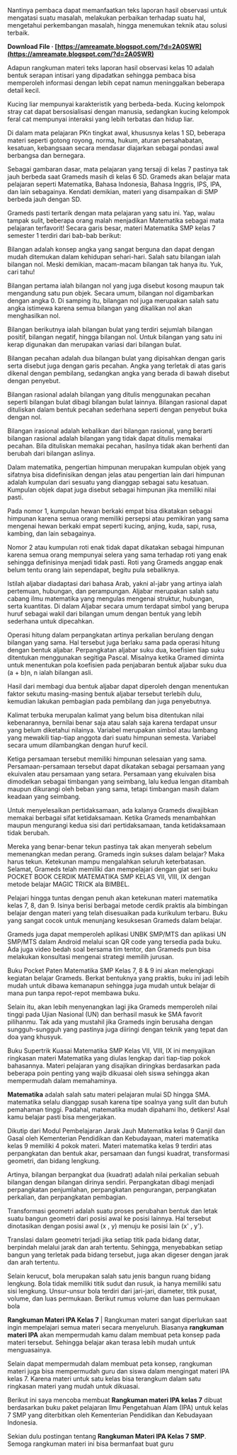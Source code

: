 Nantinya pembaca dapat memanfaatkan teks laporan hasil observasi untuk mengatasi suatu masalah, melakukan perbaikan terhadap suatu hal, mengetahui perkembangan masalah, hingga menemukan teknik atau solusi terbaik.
 
**Download File · [https://amreamate.blogspot.com/?d=2A0SWR](https://amreamate.blogspot.com/?d=2A0SWR)**


 
Adapun rangkuman materi teks laporan hasil observasi kelas 10 adalah bentuk serapan intisari yang dipadatkan sehingga pembaca bisa memperoleh informasi dengan lebih cepat namun meninggalkan beberapa detail kecil.
 
Kucing liar mempunyai karakteristik yang berbeda-beda. Kucing kelompok stray cat dapat bersosialisasi dengan manusia, sedangkan kucing kelompok feral cat mempunyai interaksi yang lebih terbatas dan hidup liar.

Di dalam mata pelajaran PKn tingkat awal, khususnya kelas 1 SD, beberapa materi seperti gotong royong, norma, hukum, aturan persahabatan, kesatuan, kebangsaan secara mendasar diajarkan sebagai pondasi awal berbangsa dan bernegara.
 
Sebagai gambaran dasar, mata pelajaran yang tersaji di kelas 7 pastinya tak jauh berbeda saat Grameds masih di kelas 6 SD. Grameds akan belajar mata pelajaran seperti Matematika, Bahasa Indonesia, Bahasa Inggris, IPS, IPA, dan lain sebagainya. Kendati demikian, materi yang disampaikan di SMP berbeda jauh dengan SD.
 
Grameds pasti tertarik dengan mata pelajaran yang satu ini. Yap, walau tampak sulit, beberapa orang malah menjadikan Matematika sebagai mata pelajaran terfavorit! Secara garis besar, materi Matematika SMP kelas 7 semester 1 terdiri dari bab-bab berikut:
 
Bilangan adalah konsep angka yang sangat berguna dan dapat dengan mudah ditemukan dalam kehidupan sehari-hari. Salah satu bilangan ialah bilangan nol. Meski demikian, macam-macam bilangan tak hanya itu. Yuk, cari tahu!
 
Bilangan pertama ialah bilangan nol yang juga disebut kosong maupun tak mengandung satu pun objek. Secara umum, bilangan nol digambarkan dengan angka 0. Di samping itu, bilangan nol juga merupakan salah satu angka istimewa karena semua bilangan yang dikalikan nol akan menghasilkan nol.
 
Bilangan berikutnya ialah bilangan bulat yang terdiri sejumlah bilangan positif, bilangan negatif, hingga bilangan nol. Untuk bilangan yang satu ini kerap digunakan dan merupakan variasi dari bilangan bulat.
 
Bilangan pecahan adalah dua bilangan bulat yang dipisahkan dengan garis serta disebut juga dengan garis pecahan. Angka yang terletak di atas garis dikenal dengan pembilang, sedangkan angka yang berada di bawah disebut dengan penyebut.
 
Bilangan rasional adalah bilangan yang ditulis menggunakan pecahan seperti bilangan bulat dibagi bilangan bulat lainnya. Bilangan rasional dapat dituliskan dalam bentuk pecahan sederhana seperti dengan penyebut buka dengan nol.
 
Bilangan irasional adalah kebalikan dari bilangan rasional, yang berarti bilangan rasional adalah bilangan yang tidak dapat ditulis memakai pecahan. Bila dituliskan memakai pecahan, hasilnya tidak akan berhenti dan berubah dari bilangan aslinya.
 
Dalam matematika, pengertian himpunan merupakan kumpulan objek yang sifatnya bisa didefinisikan dengan jelas atau pengertian lain dari himpunan adalah kumpulan dari sesuatu yang dianggap sebagai satu kesatuan. Kumpulan objek dapat juga disebut sebagai himpunan jika memiliki nilai pasti.
 
Pada nomor 1, kumpulan hewan berkaki empat bisa dikatakan sebagai himpunan karena semua orang memiliki persepsi atau pemikiran yang sama mengenai hewan berkaki empat seperti kucing, anjing, kuda, sapi, rusa, kambing, dan lain sebagainya.
 
Nomor 2 atau kumpulan roti enak tidak dapat dikatakan sebagai himpunan karena semua orang mempunyai selera yang sama terhadap roti yang enak sehingga definisinya menjadi tidak pasti. Roti yang Grameds anggap enak belum tentu orang lain sependapat, begitu pula sebaliknya.
 
Istilah aljabar diadaptasi dari bahasa Arab, yakni al-jabr yang artinya ialah pertemuan, hubungan, dan perampungan. Aljabar merupakan salah satu cabang ilmu matematika yang mengulas mengenai struktur, hubungan, serta kuantitas. Di dalam Aljabar secara umum terdapat simbol yang berupa huruf sebagai wakil dari bilangan umum dengan bentuk yang lebih sederhana untuk dipecahkan.
 
Operasi hitung dalam perpangkatan artinya perkalian berulang dengan bilangan yang sama. Hal tersebut juga berlaku sama pada operasi hitung dengan bentuk aljabar. Perpangkatan aljabar suku dua, koefisien tiap suku ditentukan menggunakan segitiga Pascal. Misalnya ketika Gramed diminta untuk menentukan pola koefisien pada penjabaran bentuk aljabar suku dua (a + b)n, n ialah bilangan asli.
 
Hasil dari membagi dua bentuk aljabar dapat diperoleh dengan menentukan faktor sekutu masing-masing bentuk aljabar tersebut terlebih dulu, kemudian lakukan pembagian pada pembilang dan juga penyebutnya.
 
Kalimat terbuka merupalan kalimat yang belum bisa ditentukan nilai kebenarannya, bernilai benar saja atau salah saja karena terdapat unsur yang belum diketahui nilainya. Variabel merupakan simbol atau lambang yang mewakili tiap-tiap anggota dari suatu himpunan semesta. Variabel secara umum dilambangkan dengan huruf kecil.
 
Ketiga persamaan tersebut memiliki himpunan selesaian yang sama. Persamaan-persamaan tersebut dapat dikatakan sebagai persamaan yang ekuivalen atau persamaan yang setara. Persamaan yang ekuivalen bisa dimodelkan sebagai timbangan yang seimbang, lalu kedua lengan ditambah maupun dikurangi oleh beban yang sama, tetapi timbangan masih dalam keadaan yang seimbang.
 
Untuk menyelesaikan pertidaksamaan, ada kalanya Grameds diwajibkan memakai berbagai sifat ketidaksamaan. Ketika Grameds menambahkan maupun mengurangi kedua sisi dari pertidaksamaan, tanda ketidaksamaan tidak berubah.
 
Mereka yang benar-benar tekun pastinya tak akan menyerah sebelum memenangkan medan perang. Grameds ingin sukses dalam belajar? Maka harus tekun. Ketekunan mampu mengalahkan seluruh keterbatasan. Selamat, Grameds telah memiliki dan mempelajari dengan giat seri buku POCKET BOOK CERDIK MATEMATIKA SMP KELAS VII, VIII, IX dengan metode belajar MAGIC TRICK ala BIMBEL.
 
Pelajari hingga tuntas dengan penuh akan ketekunan materi matematika kelas 7, 8, dan 9. Isinya berisi berbagai metode cerdik praktis ala bimbingan belajar dengan materi yang telah disesuaikan pada kurikulum terbaru. Buku yang sangat cocok untuk menunjang kesuksesan Grameds dalam belajar.
 
Grameds juga dapat memperoleh aplikasi UNBK SMP/MTS dan aplikasi UN SMP/MTS dalam Android melalui scan QR code yang tersedia pada buku. Ada juga video bedah soal bersama tim tentor, dan Grameds pun bisa melakukan konsultasi mengenai strategi memilih jurusan.
 
Buku Pocket Paten Matematika SMP Kelas 7, 8 & 9 ini akan melengkapi kegiatan belajar Grameds. Berkat bentuknya yang praktis, buku ini jadi lebih mudah untuk dibawa kemanapun sehingga juga mudah untuk belajar di mana pun tanpa repot-repot membawa buku.
 
Selain itu, akan lebih menyenangkan lagi jika Grameds memperoleh nilai tinggi pada Ujian Nasional (UN) dan berhasil masuk ke SMA favorit pilihanmu. Tak ada yang mustahil jika Grameds ingin berusaha dengan sungguh-sungguh yang pastinya juga diiringi dengan teknik yang tepat dan doa yang khusyuk.
 
Buku Supertrik Kuasai Matematika SMP Kelas VII, VIII, IX ini menyajikan ringkasan materi Matematika yang diulas lengkap dari tiap-tiap pokok bahasannya. Materi pelajaran yang disajikan diringkas berdasarkan pada beberapa poin penting yang wajib dikuasai oleh siswa sehingga akan mempermudah dalam memahaminya.
 
**Matematika** adalah salah satu materi pelajaran mulai SD hingga SMA. matematika selalu dianggap susah karena tipe soalnya yang sulit dan butuh pemahaman tinggi. Padahal, matematika mudah dipahami lho, detikers! Asal kamu belajar pasti bisa mengerjakan.
 
Dikutip dari Modul Pembelajaran Jarak Jauh Matematika kelas 9 Ganjil dan Gasal oleh Kementerian Pendidikan dan Kebudayaan, materi matematika kelas 9 memiliki 4 pokok materi. Materi matematika kelas 9 terdiri atas perpangkatan dan bentuk akar, persamaan dan fungsi kuadrat, transformasi geometri, dan bidang lengkung.
 
Artinya, bilangan berpangkat dua (kuadrat) adalah nilai perkalian sebuah bilangan dengan bilangan dirinya sendiri. Perpangkatan dibagi menjadi perpangkatan penjumlahan, perpangkatan pengurangan, perpangkatan perkalian, dan perpangkatan pembagian.
 
Transformasi geometri adalah suatu proses perubahan bentuk dan letak suatu bangun geometri dari posisi awal ke posisi lainnya. Hal tersebut dinotasikan dengan posisi awal (x , y) menuju ke posisi lain (x' , y').
 
Translasi dalam geometri terjadi jika setiap titik pada bidang datar, berpindah melalui jarak dan arah tertentu. Sehingga, menyebabkan setiap bangun yang terletak pada bidang tersebut, juga akan digeser dengan jarak dan arah tertentu.
 
Selain kerucut, bola merupakan salah satu jenis bangun ruang bidang lengkung. Bola tidak memiliki titik sudut dan rusuk, ia hanya memiliki satu sisi lengkung. Unsur-unsur bola terdiri dari jari-jari, diameter, titik pusat, volume, dan luas permukaan. Berikut rumus volume dan luas permukaan bola
 
**Rangkuman Materi IPA Kelas 7** | Rangkuman materi sangat diperlukan saat ingin mempelajari semua materi secara menyeluruh. Biasanya **rangkuman materi IPA** akan mempermudah kamu dalam membuat peta konsep pada materi tersebut. Sehingga belajar akan terasa lebih mudah untuk menguasainya.
 
Selain dapat mempermudah dalam membuat peta konsep, rangkuman materi juga bisa mempermudah guru dan siswa dalam mengingat materi IPA kelas 7. Karena materi untuk satu kelas bisa terangkum dalam satu ringkasan materi yang mudah untuk dikuasai.
 
Berikut ini saya mencoba membuat **Rangkuman materi IPA kelas 7** dibuat berdasarkan buku paket pelajaran Ilmu Pengetahuan Alam (IPA) untuk kelas 7 SMP yang diterbitkan oleh Kementerian Pendidikan dan Kebudayaan Indonesia.
 
Sekian dulu postingan tentang **Rangkuman Materi IPA Kelas 7 SMP**. Semoga rangkuman materi ini bisa bermanfaat buat guru